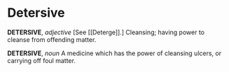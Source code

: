 # Detersive

**DETERSIVE**, _adjective_ \[See [[Deterge]].\] Cleansing; having power to cleanse from offending matter.

**DETERSIVE**, _noun_ A medicine which has the power of cleansing ulcers, or carrying off foul matter.